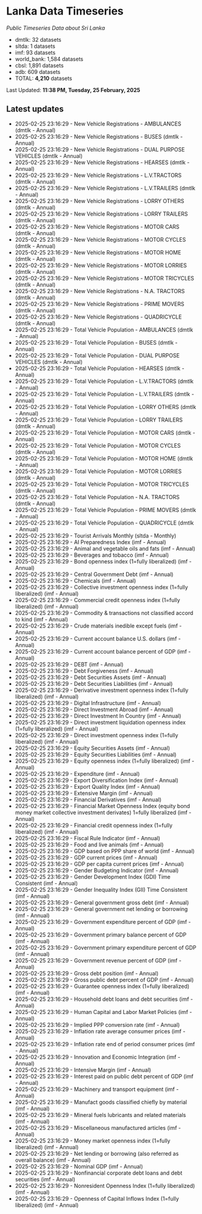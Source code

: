 # Lanka Data Timeseries
*Public Timeseries Data about Sri Lanka*

* dmtlk: 32 datasets
* sltda: 1 datasets
* imf: 93 datasets
* world_bank: 1,584 datasets
* cbsl: 1,891 datasets
* adb: 609 datasets
* TOTAL: **4,210** datasets

Last Updated: **11:38 PM, Tuesday, 25 February, 2025**

## Latest updates

* 2025-02-25 23:16:29 - New Vehicle Registrations - AMBULANCES (dmtlk - Annual)
* 2025-02-25 23:16:29 - New Vehicle Registrations - BUSES (dmtlk - Annual)
* 2025-02-25 23:16:29 - New Vehicle Registrations - DUAL PURPOSE VEHICLES (dmtlk - Annual)
* 2025-02-25 23:16:29 - New Vehicle Registrations - HEARSES (dmtlk - Annual)
* 2025-02-25 23:16:29 - New Vehicle Registrations - L.V.TRACTORS (dmtlk - Annual)
* 2025-02-25 23:16:29 - New Vehicle Registrations - L.V.TRAILERS (dmtlk - Annual)
* 2025-02-25 23:16:29 - New Vehicle Registrations - LORRY OTHERS (dmtlk - Annual)
* 2025-02-25 23:16:29 - New Vehicle Registrations - LORRY TRAILERS (dmtlk - Annual)
* 2025-02-25 23:16:29 - New Vehicle Registrations - MOTOR CARS (dmtlk - Annual)
* 2025-02-25 23:16:29 - New Vehicle Registrations - MOTOR CYCLES (dmtlk - Annual)
* 2025-02-25 23:16:29 - New Vehicle Registrations - MOTOR HOME (dmtlk - Annual)
* 2025-02-25 23:16:29 - New Vehicle Registrations - MOTOR LORRIES (dmtlk - Annual)
* 2025-02-25 23:16:29 - New Vehicle Registrations - MOTOR TRICYCLES (dmtlk - Annual)
* 2025-02-25 23:16:29 - New Vehicle Registrations - N.A. TRACTORS (dmtlk - Annual)
* 2025-02-25 23:16:29 - New Vehicle Registrations - PRIME MOVERS (dmtlk - Annual)
* 2025-02-25 23:16:29 - New Vehicle Registrations - QUADRICYCLE (dmtlk - Annual)
* 2025-02-25 23:16:29 - Total Vehicle Population - AMBULANCES (dmtlk - Annual)
* 2025-02-25 23:16:29 - Total Vehicle Population - BUSES (dmtlk - Annual)
* 2025-02-25 23:16:29 - Total Vehicle Population - DUAL PURPOSE VEHICLES (dmtlk - Annual)
* 2025-02-25 23:16:29 - Total Vehicle Population - HEARSES (dmtlk - Annual)
* 2025-02-25 23:16:29 - Total Vehicle Population - L.V.TRACTORS (dmtlk - Annual)
* 2025-02-25 23:16:29 - Total Vehicle Population - L.V.TRAILERS (dmtlk - Annual)
* 2025-02-25 23:16:29 - Total Vehicle Population - LORRY OTHERS (dmtlk - Annual)
* 2025-02-25 23:16:29 - Total Vehicle Population - LORRY TRAILERS (dmtlk - Annual)
* 2025-02-25 23:16:29 - Total Vehicle Population - MOTOR CARS (dmtlk - Annual)
* 2025-02-25 23:16:29 - Total Vehicle Population - MOTOR CYCLES (dmtlk - Annual)
* 2025-02-25 23:16:29 - Total Vehicle Population - MOTOR HOME (dmtlk - Annual)
* 2025-02-25 23:16:29 - Total Vehicle Population - MOTOR LORRIES (dmtlk - Annual)
* 2025-02-25 23:16:29 - Total Vehicle Population - MOTOR TRICYCLES (dmtlk - Annual)
* 2025-02-25 23:16:29 - Total Vehicle Population - N.A. TRACTORS (dmtlk - Annual)
* 2025-02-25 23:16:29 - Total Vehicle Population - PRIME MOVERS (dmtlk - Annual)
* 2025-02-25 23:16:29 - Total Vehicle Population - QUADRICYCLE (dmtlk - Annual)
* 2025-02-25 23:16:29 - Tourist Arrivals Monthly (sltda - Monthly)
* 2025-02-25 23:16:29 - AI Preparedness Index (imf - Annual)
* 2025-02-25 23:16:29 - Animal and vegetable oils and fats (imf - Annual)
* 2025-02-25 23:16:29 - Beverages and tobacco (imf - Annual)
* 2025-02-25 23:16:29 - Bond openness index (1=fully liberalized) (imf - Annual)
* 2025-02-25 23:16:29 - Central Government Debt (imf - Annual)
* 2025-02-25 23:16:29 - Chemicals (imf - Annual)
* 2025-02-25 23:16:29 - Collective investment openness index (1=fully liberalized) (imf - Annual)
* 2025-02-25 23:16:29 - Commercial credit openness index (1=fully liberalized) (imf - Annual)
* 2025-02-25 23:16:29 - Commodity & transactions not classified accord to kind (imf - Annual)
* 2025-02-25 23:16:29 - Crude materials inedible except fuels (imf - Annual)
* 2025-02-25 23:16:29 - Current account balance U.S. dollars (imf - Annual)
* 2025-02-25 23:16:29 - Current account balance percent of GDP (imf - Annual)
* 2025-02-25 23:16:29 - DEBT (imf - Annual)
* 2025-02-25 23:16:29 - Debt Forgiveness (imf - Annual)
* 2025-02-25 23:16:29 - Debt Securities Assets (imf - Annual)
* 2025-02-25 23:16:29 - Debt Securities Liabilities (imf - Annual)
* 2025-02-25 23:16:29 - Derivative investment openness index (1=fully liberalized) (imf - Annual)
* 2025-02-25 23:16:29 - Digital Infrastructure (imf - Annual)
* 2025-02-25 23:16:29 - Direct Investment Abroad (imf - Annual)
* 2025-02-25 23:16:29 - Direct Investment In Country (imf - Annual)
* 2025-02-25 23:16:29 - Direct investment liquidation openness index (1=fully liberalized) (imf - Annual)
* 2025-02-25 23:16:29 - Direct investment openness index (1=fully liberalized) (imf - Annual)
* 2025-02-25 23:16:29 - Equity Securities Assets (imf - Annual)
* 2025-02-25 23:16:29 - Equity Securities Liabilities (imf - Annual)
* 2025-02-25 23:16:29 - Equity openness index (1=fully liberalized) (imf - Annual)
* 2025-02-25 23:16:29 - Expenditure (imf - Annual)
* 2025-02-25 23:16:29 - Export Diversification Index (imf - Annual)
* 2025-02-25 23:16:29 - Export Quality Index (imf - Annual)
* 2025-02-25 23:16:29 - Extensive Margin (imf - Annual)
* 2025-02-25 23:16:29 - Financial Derivatives (imf - Annual)
* 2025-02-25 23:16:29 - Financial Market Openness Index (equity bond money market collective investment derivates) 1=fully liberalized (imf - Annual)
* 2025-02-25 23:16:29 - Financial credit openness index (1=fully liberalized) (imf - Annual)
* 2025-02-25 23:16:29 - Fiscal Rule Indicator (imf - Annual)
* 2025-02-25 23:16:29 - Food and live animals (imf - Annual)
* 2025-02-25 23:16:29 - GDP based on PPP share of world (imf - Annual)
* 2025-02-25 23:16:29 - GDP current prices (imf - Annual)
* 2025-02-25 23:16:29 - GDP per capita current prices (imf - Annual)
* 2025-02-25 23:16:29 - Gender Budgeting Indicator (imf - Annual)
* 2025-02-25 23:16:29 - Gender Development Index (GDI) Time Consistent (imf - Annual)
* 2025-02-25 23:16:29 - Gender Inequality Index (GII) Time Consistent (imf - Annual)
* 2025-02-25 23:16:29 - General government gross debt (imf - Annual)
* 2025-02-25 23:16:29 - General government net lending or borrowing (imf - Annual)
* 2025-02-25 23:16:29 - Government expenditure percent of GDP (imf - Annual)
* 2025-02-25 23:16:29 - Government primary balance percent of GDP (imf - Annual)
* 2025-02-25 23:16:29 - Government primary expenditure percent of GDP (imf - Annual)
* 2025-02-25 23:16:29 - Government revenue percent of GDP (imf - Annual)
* 2025-02-25 23:16:29 - Gross debt position (imf - Annual)
* 2025-02-25 23:16:29 - Gross public debt percent of GDP (imf - Annual)
* 2025-02-25 23:16:29 - Guarantee openness index (1=fully liberalized) (imf - Annual)
* 2025-02-25 23:16:29 - Household debt loans and debt securities (imf - Annual)
* 2025-02-25 23:16:29 - Human Capital and Labor Market Policies (imf - Annual)
* 2025-02-25 23:16:29 - Implied PPP conversion rate (imf - Annual)
* 2025-02-25 23:16:29 - Inflation rate average consumer prices (imf - Annual)
* 2025-02-25 23:16:29 - Inflation rate end of period consumer prices (imf - Annual)
* 2025-02-25 23:16:29 - Innovation and Economic Integration (imf - Annual)
* 2025-02-25 23:16:29 - Intensive Margin (imf - Annual)
* 2025-02-25 23:16:29 - Interest paid on public debt percent of GDP (imf - Annual)
* 2025-02-25 23:16:29 - Machinery and transport equipment (imf - Annual)
* 2025-02-25 23:16:29 - Manufact goods classified chiefly by material (imf - Annual)
* 2025-02-25 23:16:29 - Mineral fuels lubricants and related materials (imf - Annual)
* 2025-02-25 23:16:29 - Miscellaneous manufactured articles (imf - Annual)
* 2025-02-25 23:16:29 - Money market openness index (1=fully liberalized) (imf - Annual)
* 2025-02-25 23:16:29 - Net lending or borrowing (also referred as overall balance) (imf - Annual)
* 2025-02-25 23:16:29 - Nominal GDP (imf - Annual)
* 2025-02-25 23:16:29 - Nonfinancial corporate debt loans and debt securities (imf - Annual)
* 2025-02-25 23:16:29 - Nonresident Openness Index (1=fully liberalized) (imf - Annual)
* 2025-02-25 23:16:29 - Openness of Capital Inflows Index (1=fully liberalized) (imf - Annual)